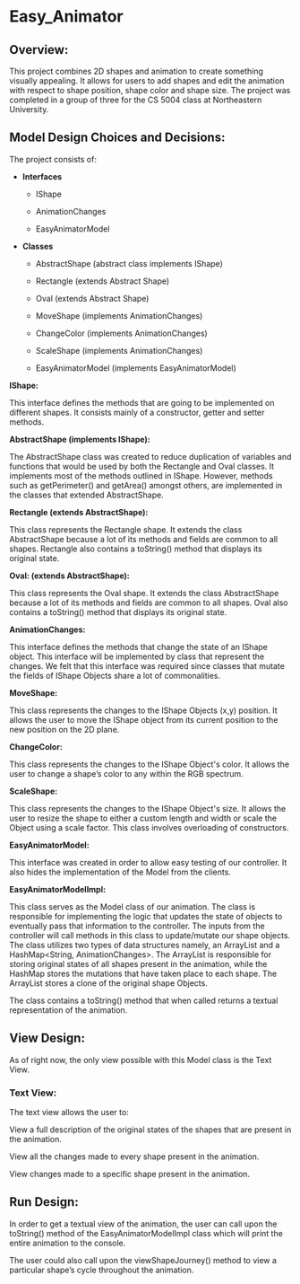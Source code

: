 # Easy_Animator

## Overview: 

This project combines 2D shapes and animation to create something visually appealing. It allows for users to add shapes and edit the animation with respect to shape position, shape color and shape size. The project was completed in a group of three for the CS 5004 class at Northeastern University. 

## Model Design Choices and Decisions: 

The project consists of: 

* **Interfaces** 

  * IShape 

  * AnimationChanges 

  * EasyAnimatorModel 

* **Classes** 

   * AbstractShape (abstract class implements IShape) 

   * Rectangle (extends Abstract Shape) 

   * Oval (extends Abstract Shape) 

  * MoveShape (implements AnimationChanges) 

  * ChangeColor (implements AnimationChanges) 

  * ScaleShape (implements AnimationChanges) 

  * EasyAnimatorModel (implements EasyAnimatorModel) 

**IShape:** 

This interface defines the methods that are going to be implemented on different shapes. It consists mainly of a constructor, getter and setter methods. 

**AbstractShape (implements IShape):** 

The AbstractShape class was created to reduce duplication of variables and functions that would be used by both the Rectangle and Oval classes. It implements most of the methods outlined in IShape. However, methods such as getPerimeter() and getArea() amongst others, are implemented in the classes that extended AbstractShape. 

**Rectangle (extends AbstractShape):**

This class represents the Rectangle shape. It extends the class AbstractShape because a lot of 
its methods and fields are common to all shapes. Rectangle also contains a toString() method that displays its original state. 

**Oval: (extends AbstractShape):**

This class represents the Oval shape. It extends the class AbstractShape because a lot of 
its methods and fields are common to all shapes. Oval also contains a toString() method that displays its original state. 

**AnimationChanges:** 

This interface defines the methods that change the state of an IShape object. This interface 
will be implemented by class that represent the changes. We felt that this interface was required since classes that mutate the fields of IShape Objects share a lot of commonalities.  

**MoveShape:**

This class represents the changes to the IShape Objects (x,y) position. It allows the user to move the 
IShape object from its current position to the new position on the 2D plane. 

**ChangeColor:** 

This class represents the changes to the IShape Object's color. It allows the user to change a shape’s color to any within the RGB spectrum.  

**ScaleShape:** 

This class represents the changes to the IShape Object's size. It allows the user to resize the shape to either a custom length and width or scale the Object using a scale factor. This class involves overloading of constructors. 

**EasyAnimatorModel:** 

This interface was created in order to allow easy testing of our controller. It also hides the implementation of the Model from the clients. 

**EasyAnimatorModelImpl:** 

This class serves as the Model class of our animation. The class is responsible for implementing the logic 
that updates the state of objects to eventually pass that information to the controller. The inputs from the controller will call methods in this class to update/mutate our shape objects.  
The class utilizes two types of data structures namely, an ArrayList<IShape> and a HashMap<String, AnimationChanges>. The ArrayList is responsible for storing original states of all shapes present in the animation, while the HashMap stores the mutations that have taken place to each shape. The ArrayList stores a clone of the original shape Objects. 

The class contains a toString() method that when called returns a textual representation of the animation. 

 

## View Design: 

As of right now, the only view possible with this Model class is the Text View.  

### Text View: ### 

The text view allows the user to: 

View a full description of the original states of the shapes that are present in the animation. 

View all the changes made to every shape present in the animation. 

View changes made to a specific shape present in the animation. 

 

## Run Design: 

In order to get a textual view of the animation, the user can call upon the toString() method of the EasyAnimatorModelImpl class which will print the entire animation to the console. 

The user could also call upon the viewShapeJourney() method to view a particular shape’s cycle throughout the animation. 

 

 

 

 

 
